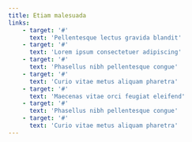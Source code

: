 ```yaml
---
title: Etiam malesuada
links:
    - target: '#'
      text: 'Pellentesque lectus gravida blandit'
    - target: '#'
      text: 'Lorem ipsum consectetuer adipiscing'
    - target: '#'
      text: 'Phasellus nibh pellentesque congue'
    - target: '#'
      text: 'Curio vitae metus aliquam pharetra'
    - target: '#'
      text: 'Maecenas vitae orci feugiat eleifend'
    - target: '#'
      text: 'Phasellus nibh pellentesque congue'
    - target: '#'
      text: 'Curio vitae metus aliquam pharetra'
---
```

